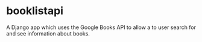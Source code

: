 # booklistapi

A Django app which uses the Google Books API to allow a to user search for and see information about books.
